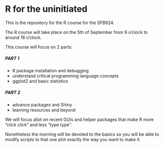 # R for the uninitiated

This is the repository for the R course for the SFB924.

The R course will take place on the 5th of September from 9 o’clock to around 18 o’clock.

This course will focus on 2 parts:

##### PART 1
* R package installation and debugging
* understand critical programming language concepts
* ggplot2 and basic statistics

##### PART 2
* advance packages and Shiny
* learning resources and beyond

We will focus allot on recent GUIs and helper packages that make R more “click click” and less “type type”.

Nonetheless the morning will be devoted to the basics so you will be able to modify scripts to that one plot exactly the way you want to make it.
